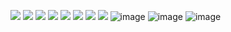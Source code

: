 
![](https://github.com/Fx2048/Team_4_FdD/assets/131219987/84f4e781-eb73-44da-a4a4-14e46e6b5e48)
![](https://github.com/Fx2048/Team_4_FdD/assets/131219987/ee49b5ee-e88f-4e83-9b9f-56e43d95bee1)
![](https://github.com/Fx2048/Team_4_FdD/assets/131219987/b2a5d555-5e63-455e-99d9-b6a6833cf830)
![](https://github.com/Fx2048/Team_4_FdD/assets/131219987/8dacf8a7-8486-4e37-b463-345aa0f6efc6)
![](https://github.com/Fx2048/Team_4_FdD/assets/131219987/fbcf065c-caf4-4380-b1f4-44f63faf2f9b)
![](https://github.com/Fx2048/Team_4_FdD/assets/131219987/aa96124e-07a9-4388-8ee9-ec8edb8ccb39)
![](https://github.com/Fx2048/Team_4_FdD/assets/131219987/14f8c3ed-2c80-413f-9cc3-c2b9da857083)
![](https://github.com/Fx2048/Team_4_FdD/assets/131219987/4e015b75-c214-435a-b8ce-077cc96b5b3f)
![image](https://github.com/Fx2048/Team_4_FdD/assets/131219987/d3a70687-03e8-4667-9af8-7d6f89afb2e0)
![image](https://github.com/Fx2048/Team_4_FdD/assets/131219987/03428176-86c2-4594-9521-bbe6842de641)
![image](https://github.com/Fx2048/Team_4_FdD/assets/131219987/fe963102-4eb4-48dc-b832-1032729e038d)



